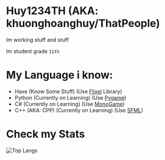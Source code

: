 # Huy1234TH (AKA: khuonghoanghuy/ThatPeople)
Im working stuff and stuff

Im student grade `11th`

# My Language i know:
- Haxe (Know Some Stuff) (Use [Flixel](http://haxeflixel.com/) Library)
- Python (Currently on Learning) (Use [Pygame](https://www.pygame.org/news))
- C# (Currently on Learning) (Use [MonoGame](https://monogame.net/))
- C++ (AKA: CPP) (Currently on Learning) (Use [SFML](https://www.sfml-dev.org/))

# Check my Stats
![Top Langs](https://github-readme-stats.vercel.app/api/top-langs/?username=khuonghoanghuy&hide_progress=false)
